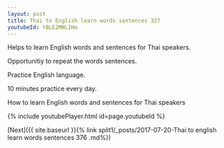 ```yaml
---
layout: post
title: Thai to English learn words sentences 327 
youtubeId: tBLE2MNLIHo
---
```

 
 
Helps to learn English words and sentences for Thai speakers.

Opportunitiy to repeat the words sentences. 

Practice English language. 
 
10 minutes practice every day. 
 
How to learn English words and sentences for Thai speakers 
 
{% include youtubePlayer.html id=page.youtubeId %}
 
 
[Next]({{ site.baseurl }}{% link  split1/_posts/2017-07-20-Thai to english learn words sentences 376 .md%})
 
